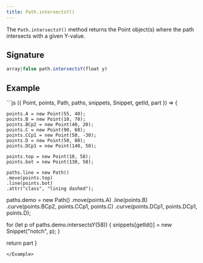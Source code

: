 ```yaml
---
title: Path.intersectsY()
---
```


The `Path.intersectsY()` method returns the Point object(s) where the path
intersects with a given Y-value.

## Signature

```js
array|false path.intersectsY(float y)
```

## Example

<Example caption="Example of the Path.intersectsY() method">
```js
({ Point, points, Path, paths, snippets, Snippet, getId,  part }) => {

    points.A = new Point(55, 40);
    points.B = new Point(10, 70);
    points.BCp2 = new Point(40, 20);
    points.C = new Point(90, 60);
    points.CCp1 = new Point(50, -30);
    points.D = new Point(50, 80);
    points.DCp1 = new Point(140, 50);

    points.top = new Point(10, 58);
    points.bot = new Point(130, 58);

    paths.line = new Path()
    .move(points.top)
    .line(points.bot)
    .attr("class", "lining dashed");

  paths.demo = new Path()
    .move(points.A)
    .line(points.B)
    .curve(points.BCp2, points.CCp1, points.C)
    .curve(points.DCp1, points.DCp1, points.D);

  for (let p of paths.demo.intersectsY(58)) {
    snippets[getId()] = new Snippet("notch", p);
  }

  return part
}
```
</Example>

